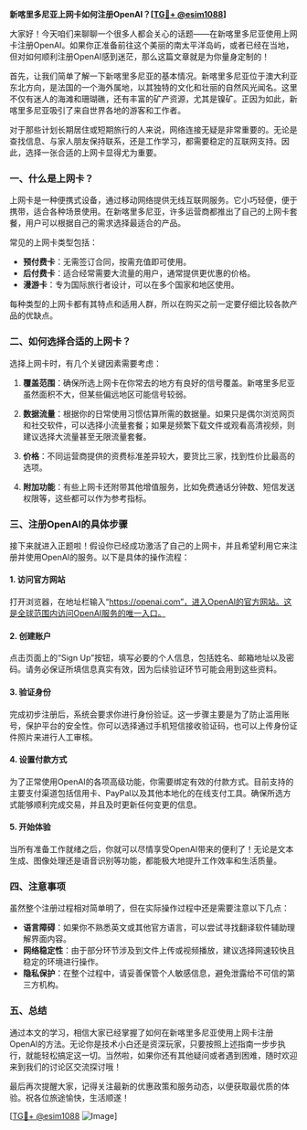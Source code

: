 **新喀里多尼亚上网卡如何注册OpenAI？[[TG💪+ @esim1088](https://t.me/s/esim1088)]**

大家好！今天咱们来聊聊一个很多人都会关心的话题——在新喀里多尼亚使用上网卡注册OpenAI。如果你正准备前往这个美丽的南太平洋岛屿，或者已经在当地，但对如何顺利注册OpenAI感到迷茫，那么这篇文章就是为你量身定制的！

首先，让我们简单了解一下新喀里多尼亚的基本情况。新喀里多尼亚位于澳大利亚东北方向，是法国的一个海外属地，以其独特的文化和壮丽的自然风光闻名。这里不仅有迷人的海滩和珊瑚礁，还有丰富的矿产资源，尤其是镍矿。正因为如此，新喀里多尼亚吸引了来自世界各地的游客和工作者。

对于那些计划长期居住或短期旅行的人来说，网络连接无疑是非常重要的。无论是查找信息、与家人朋友保持联系，还是工作学习，都需要稳定的互联网支持。因此，选择一张合适的上网卡显得尤为重要。

### 一、什么是上网卡？

上网卡是一种便携式设备，通过移动网络提供无线互联网服务。它小巧轻便，便于携带，适合各种场景使用。在新喀里多尼亚，许多运营商都推出了自己的上网卡套餐，用户可以根据自己的需求选择最适合的产品。

常见的上网卡类型包括：

- **预付费卡**：无需签订合同，按需充值即可使用。
- **后付费卡**：适合经常需要大流量的用户，通常提供更优惠的价格。
- **漫游卡**：专为国际旅行者设计，可以在多个国家和地区使用。

每种类型的上网卡都有其特点和适用人群，所以在购买之前一定要仔细比较各款产品的优缺点。

### 二、如何选择合适的上网卡？

选择上网卡时，有几个关键因素需要考虑：

1. **覆盖范围**：确保所选上网卡在你常去的地方有良好的信号覆盖。新喀里多尼亚虽然面积不大，但某些偏远地区可能信号较弱。
   
2. **数据流量**：根据你的日常使用习惯估算所需的数据量。如果只是偶尔浏览网页和社交软件，可以选择小流量套餐；如果是频繁下载文件或观看高清视频，则建议选择大流量甚至无限流量套餐。

3. **价格**：不同运营商提供的资费标准差异较大，要货比三家，找到性价比最高的选项。

4. **附加功能**：有些上网卡还附带其他增值服务，比如免费通话分钟数、短信发送权限等，这些都可以作为参考指标。

### 三、注册OpenAI的具体步骤

接下来就进入正题啦！假设你已经成功激活了自己的上网卡，并且希望利用它来注册并使用OpenAI的服务。以下是具体的操作流程：

#### 1. 访问官方网站
打开浏览器，在地址栏输入“https://openai.com”，进入OpenAI的官方网站。这是全球范围内访问OpenAI服务的唯一入口。

#### 2. 创建账户
点击页面上的“Sign Up”按钮，填写必要的个人信息，包括姓名、邮箱地址以及密码。请务必保证所填信息真实有效，因为后续验证环节可能会用到这些资料。

#### 3. 验证身份
完成初步注册后，系统会要求你进行身份验证。这一步骤主要是为了防止滥用账号，保护平台的安全性。你可以选择通过手机短信接收验证码，也可以上传身份证件照片来进行人工审核。

#### 4. 设置付款方式
为了正常使用OpenAI的各项高级功能，你需要绑定有效的付款方式。目前支持的主要支付渠道包括信用卡、PayPal以及其他本地化的在线支付工具。确保所选方式能够顺利完成交易，并且及时更新任何变更的信息。

#### 5. 开始体验
当所有准备工作就绪之后，你就可以尽情享受OpenAI带来的便利了！无论是文本生成、图像处理还是语音识别等功能，都能极大地提升工作效率和生活质量。

### 四、注意事项

虽然整个注册过程相对简单明了，但在实际操作过程中还是需要注意以下几点：

- **语言障碍**：如果你不熟悉英文或其他官方语言，可以尝试寻找翻译软件辅助理解界面内容。
- **网络稳定性**：由于部分环节涉及到文件上传或视频播放，建议选择网速较快且稳定的环境进行操作。
- **隐私保护**：在整个过程中，请妥善保管个人敏感信息，避免泄露给不可信的第三方机构。

### 五、总结

通过本文的学习，相信大家已经掌握了如何在新喀里多尼亚使用上网卡注册OpenAI的方法。无论你是技术小白还是资深玩家，只要按照上述指南一步步执行，就能轻松搞定这一切。当然啦，如果你还有其他疑问或者遇到困难，随时欢迎来到我们的讨论区交流探讨哦！

最后再次提醒大家，记得关注最新的优惠政策和服务动态，以便获取最优质的体验。祝各位旅途愉快，生活顺遂！

[[TG💪+ @esim1088](https://t.me/s/esim1088) ![Image](https://i.postimg.cc/4NQfJmqS/Snipaste-2025-05-13-00-14-12.png)]